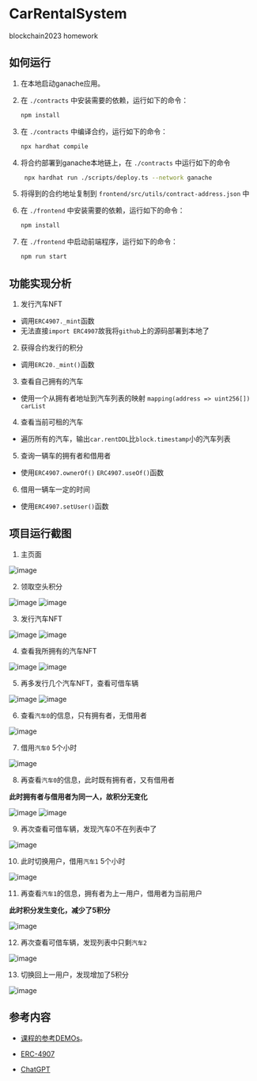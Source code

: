 # CarRentalSystem

blockchain2023 homework

## 如何运行

1. 在本地启动ganache应用。

2. 在 `./contracts` 中安装需要的依赖，运行如下的命令：

    ```bash
    npm install
    ```

3. 在 `./contracts` 中编译合约，运行如下的命令：

    ```bash
    npx hardhat compile
    ```

4. 将合约部署到ganache本地链上，在 `./contracts` 中运行如下的命令

   ```bash
    npx hardhat run ./scripts/deploy.ts --network ganache
    ```

5. 将得到的合约地址复制到 `frontend/src/utils/contract-address.json` 中

6. 在 `./frontend` 中安装需要的依赖，运行如下的命令：

    ```bash
    npm install
    ```

7. 在 `./frontend` 中启动前端程序，运行如下的命令：

    ```bash
    npm run start
    ```

## 功能实现分析

1. 发行汽车NFT

- 调用`ERC4907._mint`函数
- 无法直接`import ERC4907`故我将`github`上的源码部署到本地了

2. 获得合约发行的积分

- 调用`ERC20._mint()`函数

3. 查看自己拥有的汽车

- 使用一个从拥有者地址到汽车列表的映射 `mapping(address => uint256[]) carList`

4. 查看当前可租的汽车

- 遍历所有的汽车，输出`car.rentDDL`比`block.timestamp`小的汽车列表

5. 查询一辆车的拥有者和借用者

- 使用`ERC4907.ownerOf()` `ERC4907.useOf()`函数

6. 借用一辆车一定的时间

- 使用`ERC4907.setUser()`函数

## 项目运行截图

1. 主页面

![image](./images/01.png)

2. 领取空头积分

![image](./images/02.png)
![image](./images/03.png)

3. 发行汽车NFT

![image](./images/04.png)
![image](./images/05.png)

4. 查看我所拥有的汽车NFT

![image](./images/06.png)
![image](./images/07.png)

5. 再多发行几个汽车NFT，查看可借车辆

![image](./images/08.png)
![image](./images/09.png)

6. 查看`汽车0`的信息，只有拥有者，无借用者

![image](./images/10.png)

7. 借用`汽车0` 5个小时

![image](./images/11.png)

8. 再查看`汽车0`的信息，此时既有拥有者，又有借用者

**此时拥有者与借用者为同一人，故积分无变化**

![image](./images/12.png)
![image](./images/13.png)

9. 再次查看可借车辆，发现汽车0不在列表中了

![image](./images/14.png)

10. 此时切换用户，借用`汽车1` 5个小时

![image](./images/15.png)

11. 再查看`汽车1`的信息，拥有者为上一用户，借用者为当前用户

**此时积分发生变化，减少了5积分**

![image](./images/16.png)

12. 再次查看可借车辆，发现列表中只剩`汽车2`

![image](./images/17.png)

13. 切换回上一用户，发现增加了5积分

![image](./images/18.png)

## 参考内容

- [课程的参考DEMOs](https://github.com/LBruyne/blockchain-course-demos)。

- [ERC-4907](https://eips.ethereum.org/EIPS/eip-4907)

- [ChatGPT](https://chat.openai.com/)
